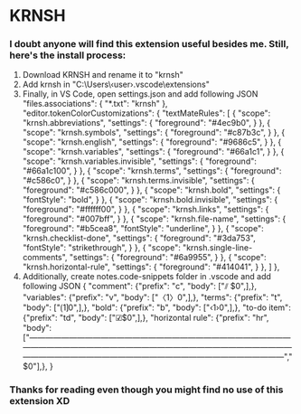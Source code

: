 # KRNSH

### I doubt anyone will find this extension useful besides me. Still, here's the install process:

1. Download KRNSH and rename it to "krnsh"
2. Add krnsh in "C:\Users\‹user›\.vscode\extensions"
3. Finally, in VS Code, open settings.json and add following JSON
    "files.associations": {
        "*.txt": "krnsh"
    },
    "editor.tokenColorCustomizations": {
        "textMateRules": [
            {
                "scope": "krnsh.abbreviations",
                "settings": {
                    "foreground": "#4ec9b0",
                }
            },
            {
                "scope": "krnsh.symbols",
                "settings": {
                    "foreground": "#c87b3c",
                }
            },
            {
                "scope": "krnsh.english",
                "settings": {
                    "foreground": "#9686c5",
                }
            },
            {
                "scope": "krnsh.variables",
                "settings": {
                    "foreground": "#66a1c1",
                }
            },
            {
                "scope": "krnsh.variables.invisible",
                "settings": {
                    "foreground": "#66a1c100",
                }
            },
            {
                "scope": "krnsh.terms",
                "settings": {
                    "foreground": "#c586c0",
                }
            },
            {
                "scope": "krnsh.terms.invisible",
                "settings": {
                    "foreground": "#c586c000",
                }
            },
            {
                "scope": "krnsh.bold",
                "settings": {
                    "fontStyle": "bold",
                }
            },
            {
                "scope": "krnsh.bold.invisible",
                "settings": {
                    "foreground": "#ffffff00",
                }
            },
            {
                "scope": "krnsh.links",
                "settings": {
                    "foreground": "#007bff",
                }
            },
            {
                "scope": "krnsh.file-name",
                "settings": {
                    "foreground": "#b5cea8",
                    "fontStyle": "underline",
                }
            },
            {
                "scope": "krnsh.checklist-done",
                "settings": {
                    "foreground": "#3da753",
                    "fontStyle": "strikethrough",
                }
            },
            {
                "scope": "krnsh.single-line-comments",
                "settings": {
                    "foreground": "#6a9955",
                }
            },
            {
                "scope": "krnsh.horizontal-rule",
                "settings": {
                    "foreground": "#414041",
                }
            },
        ]
    },
4. Additionally, create notes.code-snippets folder in .vscode and add following JSON
{
    "comment": {"prefix": "c", "body": ["⫽ $0",],},
    "variables": {"prefix": "v", "body": ["〈$1〉$0",],},
    "terms": {"prefix": "t", "body": ["⟮$1⟯$0",],},
    "bold": {"prefix": "b", "body": ["‹$1›$0",],},
    "to-do item": {"prefix": "td", "body": ["☑$0",],},
    "horizontal rule": {"prefix": "hr", "body": ["――――――――――――――――――――――――――――――――――――――――――――――――――――――――――――――――――――――――――――――――――――――――――――――――――――","$0"],},
}

### Thanks for reading even though you might find no use of this extension XD

